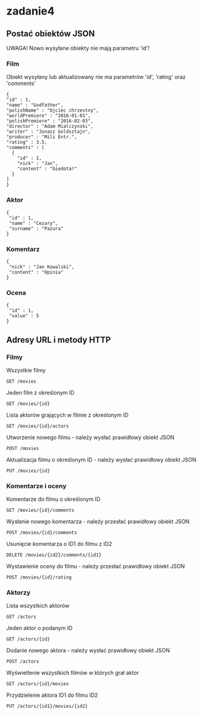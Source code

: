 # zadanie4

## Postać obiektów JSON

UWAGA! Nowo wysyłane obiekty nie mają parametru 'id'!

### Film
Obiekt wysyłany lub aktualizowany nie ma parametrów 'id', 'rating' oraz 'comments'

    {
    "id" : 1,
    "name" : "Godfather",
    "polishName" : "Ojciec chrzestny",
    "worldPremiere" : "2016-01-01",
    "polishPremiere" : "2016-02-03",
    "director" : "Adam Mialczynski",
    "writer" : "Jonasz Goldsztajn",
    "producer" : "Mili Entr.",
    "rating" : 3.5,
    "comments" : [
      {
        "id" : 1,
        "nick" : "Jan",
        "content" : "biedota!"
      }
    ]
    }

    
### Aktor

    {
     "id" : 1,
     "name" : "Cezary",
     "surname" : "Pazura"
    }

### Komentarz
    {
     "nick" : "Jan Kowalski",
     "content" : "Opinia"
    }

### Ocena

    {
     "id" : 1,
     "value" : 5
    }
    
## Adresy URL i metody HTTP

### Filmy
Wszystkie filmy

    GET /movies
    
Jeden film z określonym ID

    GET /movies/{id}
    
Lista aktorów grających w filmie z określonym ID

    GET /movies/{id}/actors
    
Utworzenie nowego filmu - należy wysłać prawidłowy obiekt JSON

    POST /movies
    
Aktualizacja filmu o określonym ID - należy wysłać prawidłowy obiekt JSON

    PUT /movies/{id}

### Komentarze i oceny

Komentarze do filmu o określonym ID

    GET /movies/{id}/comments
    
Wysłanie nowego komentarza - należy przesłać prawidłowy obiekt JSON

    POST /movies/{id}/comments
    
Usunięcie komentarza o ID1 do filmu z ID2

    DELETE /movies/{id2}/comments/{id1}
    
Wystawienie oceny do filmu - należy przesłać prawidłowy obiekt JSON

    POST /movies/{id}/rating
    
### Aktorzy

Lista wszystkich aktorów

    GET /actors
    
Jeden aktor o podanym ID

    GET /actors/{id}
    
Dodanie nowego aktora - należy wysłać prawidłowy obiekt JSON

    POST /actors
    
Wyświetlenie wszystkich filmów w których grał aktor

    GET /actors/{id}/movies
    
Przydzielenie aktora ID1 do filmu ID2

    PUT /actors/{id1}/movies/{id2}
